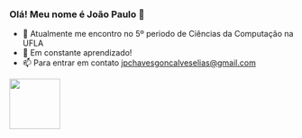 ### Olá! Meu nome é João Paulo 👋

- 🔭 Atualmente me encontro no 5º periodo de Ciências da Computação na UFLA
- 🌱 Em constante aprendizado!
- 📫 Para entrar em contato jpchavesgoncalveselias@gmail.com




<img height="90cm" src="https://github-readme-stats.vercel.app/api/top-langs/?username=joaopchav&layout=compact=langs_count=8&theme=gotham"/>

